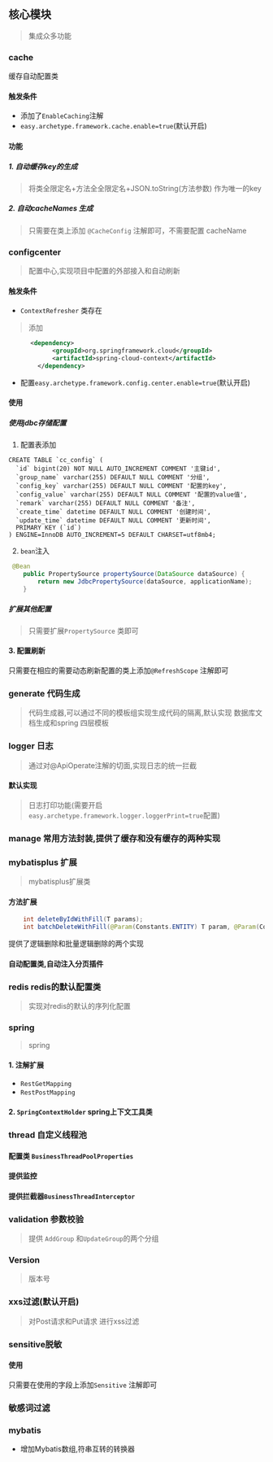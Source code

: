 ## 核心模块
> 集成众多功能

### cache
缓存自动配置类
#### 触发条件
- 添加了`EnableCaching`注解
- `easy.archetype.framework.cache.enable=true`(默认开启)

#### 功能
##### 1. 自动缓存key的生成
> 将类全限定名+方法全全限定名+JSON.toString(方法参数) 作为唯一的key

##### 2. 自动cacheNames 生成
>  只需要在类上添加 `@CacheConfig` 注解即可，不需要配置 cacheName

### configcenter
> 配置中心,实现项目中配置的外部接入和自动刷新
#### 触发条件
-  `ContextRefresher` 类存在
> 添加
```xml
      <dependency>
            <groupId>org.springframework.cloud</groupId>
            <artifactId>spring-cloud-context</artifactId>
        </dependency>
```
- 配置`easy.archetype.framework.config.center.enable=true`(默认开启)

#### 使用
##### 使用jdbc存储配置
1. 配置表添加
```mysql
CREATE TABLE `cc_config` (
  `id` bigint(20) NOT NULL AUTO_INCREMENT COMMENT '主键id',
  `group_name` varchar(255) DEFAULT NULL COMMENT '分组',
  `config_key` varchar(255) DEFAULT NULL COMMENT '配置的key',
  `config_value` varchar(255) DEFAULT NULL COMMENT '配置的value值',
  `remark` varchar(255) DEFAULT NULL COMMENT '备注',
  `create_time` datetime DEFAULT NULL COMMENT '创建时间',
  `update_time` datetime DEFAULT NULL COMMENT '更新时间',
  PRIMARY KEY (`id`)
) ENGINE=InnoDB AUTO_INCREMENT=5 DEFAULT CHARSET=utf8mb4;
```
2. `bean`注入
```java
 @Bean
    public PropertySource propertySource(DataSource dataSource) {
        return new JdbcPropertySource(dataSource, applicationName);
    }
```

##### 扩展其他配置
> 只需要扩展`PropertySource` 类即可


#### 3. 配置刷新
只需要在相应的需要动态刷新配置的类上添加`@RefreshScope` 注解即可



### generate 代码生成
> 代码生成器,可以通过不同的模板组实现生成代码的隔离,默认实现 数据库文档生成和spring 四层模板

### logger 日志
> 通过对@ApiOperate注解的切面,实现日志的统一拦截
#### 默认实现
> 日志打印功能(需要开启`easy.archetype.framework.logger.loggerPrint=true`配置)

### manage 常用方法封装,提供了缓存和没有缓存的两种实现
>

### mybatisplus 扩展
> mybatisplus扩展类

#### 方法扩展
```java
    int deleteByIdWithFill(T params);
    int batchDeleteWithFill(@Param(Constants.ENTITY) T param, @Param(Constants.WRAPPER) Wrapper<T> wrapper);
```
提供了逻辑删除和批量逻辑删除的两个实现

#### 自动配置类,自动注入分页插件

### redis redis的默认配置类
>实现对redis的默认的序列化配置

### spring
> spring

#### 1. 注解扩展
- `RestGetMapping`
- `RestPostMapping`

#### 2. `SpringContextHolder` spring上下文工具类
### thread  自定义线程池

#### 配置类 `BusinessThreadPoolProperties`

####  提供监控

#### 提供拦截器`BusinessThreadInterceptor`


### validation 参数校验
> 提供 `AddGroup` 和`UpdateGroup`的两个分组

### Version
> 版本号


### xxs过滤(默认开启)
> 对Post请求和Put请求 进行xss过滤

### sensitive脱敏
#### 使用
只需要在使用的字段上添加`Sensitive` 注解即可

### 敏感词过滤

### mybatis
- 增加Mybatis数组,符串互转的转换器